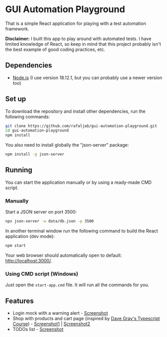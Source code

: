 # GUI Automation Playground
That is a simple React application for playing with a test automation framework.

**Disclaimer:** I built this app to play around with automated tests. I have limited knowledge of React, so keep in mind that this project probably isn't the best example of good coding practices, etc.

## Dependencies
* [Node.js](https://nodejs.org/) (I use version 18.12.1, but you can probably use a newer version too)

## Set up
To download the repository and install other dependencies, run the following commands:
```bash
git clone https://github.com/rafaljab/gui-automation-playground.git
cd gui-automation-playground
npm install
```
You also need to install globally the "json-server" package:
```bash
npm install -g json-server
```

## Running
You can start the application manually or by using a ready-made CMD script.
### Manually
Start a JSON server on port 3500:
```bash
npx json-server -w data/db.json -p 3500
```

In another terminal window run the following command to build the React application (dev mode):
```bash
npm start
```
Your web browser should automatically open to default: [http://localhost:3000/](http://localhost:3000/).

### Using CMD script (Windows)
Just open the `start-app.cmd` file. It will run all the commands for you.

## Features
* Login mock with a warning alert - [Screenshot](attachments/login.png)
* Shop with products and cart page (inspired by [Dave Gray's Typescript Course](https://github.com/gitdagray/typescript-course)) - [Screenshot1](attachments/shop1.png) | [Screenshot2](attachments/shop2.png)
* TODOs list - [Screenshot](attachments/todos.png)
